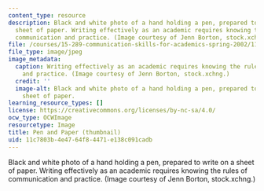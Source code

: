 ```yaml
---
content_type: resource
description: Black and white photo of a hand holding a pen, prepared to write on a
  sheet of paper. Writing effectively as an academic requires knowing the rules of
  communication and practice. (Image courtesy of Jenn Borton, stock.xchng.)
file: /courses/15-289-communication-skills-for-academics-spring-2002/11c7803b4e4764f84471e138c091cadb_15-289s02-th.jpg
file_type: image/jpeg
image_metadata:
  caption: Writing effectively as an academic requires knowing the rules of communication
    and practice. (Image courtesy of Jenn Borton, stock.xchng.)
  credit: ''
  image-alt: Black and white photo of a hand holding a pen, prepared to write on a
    sheet of paper.
learning_resource_types: []
license: https://creativecommons.org/licenses/by-nc-sa/4.0/
ocw_type: OCWImage
resourcetype: Image
title: Pen and Paper (thumbnail)
uid: 11c7803b-4e47-64f8-4471-e138c091cadb
---
```

Black and white photo of a hand holding a pen, prepared to write on a sheet of paper. Writing effectively as an academic requires knowing the rules of communication and practice. (Image courtesy of Jenn Borton, stock.xchng.)